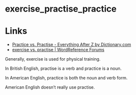 # exercise_practise_practice

# Links

* [Practice vs. Practise - Everything After Z by Dictionary.com](https://www.dictionary.com/e/practice-vs-practise/)
* [exercise vs. practise | WordReference Forums](https://forum.wordreference.com/threads/exercise-vs-practise.799528/)


Generally, exercise is used for physical training.

In British English, practise is a verb and practice is a noun. 

In American English, practice is both the noun and verb form.

American English doesn’t really use practise.



